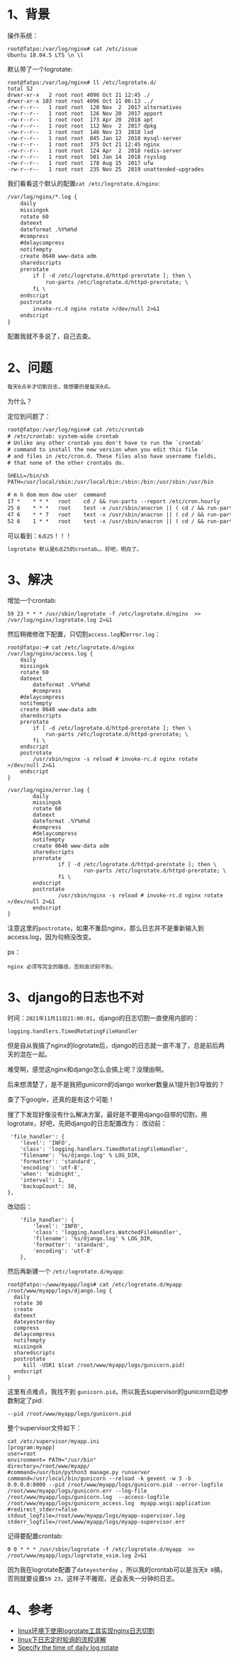 # 1、背景
操作系统：
```
root@fatpo:/var/log/nginx# cat /etc/issue
Ubuntu 18.04.5 LTS \n \l
```
默认带了一个logrotate:
```
root@fatpo:/var/log/nginx# ll /etc/logrotate.d/
total 52
drwxr-xr-x   2 root root 4096 Oct 21 12:45 ./
drwxr-xr-x 103 root root 4096 Oct 11 06:13 ../
-rw-r--r--   1 root root  120 Nov  2  2017 alternatives
-rw-r--r--   1 root root  126 Nov 20  2017 apport
-rw-r--r--   1 root root  173 Apr 20  2018 apt
-rw-r--r--   1 root root  112 Nov  2  2017 dpkg
-rw-r--r--   1 root root  146 Nov 23  2018 lxd
-rw-r--r--   1 root root  845 Jan 12  2018 mysql-server
-rw-r--r--   1 root root  375 Oct 21 12:45 nginx
-rw-r--r--   1 root root  124 Apr  2  2018 redis-server
-rw-r--r--   1 root root  501 Jan 14  2018 rsyslog
-rw-r--r--   1 root root  178 Aug 15  2017 ufw
-rw-r--r--   1 root root  235 Nov 25  2019 unattended-upgrades
```
我们看看这个默认的配置`cat /etc/logrotate.d/nginx`: 
```dtd
/var/log/nginx/*.log {
	daily
	missingok
	rotate 60
	dateext
    dateformat .%Y%m%d
    #compress
	#delaycompress
	notifempty
	create 0640 www-data adm
	sharedscripts
	prerotate
		if [ -d /etc/logrotate.d/httpd-prerotate ]; then \
			run-parts /etc/logrotate.d/httpd-prerotate; \
		fi \
	endscript
	postrotate
		invoke-rc.d nginx rotate >/dev/null 2>&1
	endscript
}
```
配置我就不多说了，自己去查。
# 2、问题
```dtd
每天6点半才切割日志，我想要的是每天0点。
```
为什么？

定位到问题了：
```dtd
root@fatpo:/var/log/nginx# cat /etc/crontab
# /etc/crontab: system-wide crontab
# Unlike any other crontab you don't have to run the `crontab'
# command to install the new version when you edit this file
# and files in /etc/cron.d. These files also have username fields,
# that none of the other crontabs do.

SHELL=/bin/sh
PATH=/usr/local/sbin:/usr/local/bin:/sbin:/bin:/usr/sbin:/usr/bin

# m h dom mon dow user	command
17 *	* * *	root    cd / && run-parts --report /etc/cron.hourly
25 6	* * *	root	test -x /usr/sbin/anacron || ( cd / && run-parts --report /etc/cron.daily )
47 6	* * 7	root	test -x /usr/sbin/anacron || ( cd / && run-parts --report /etc/cron.weekly )
52 6	1 * *	root	test -x /usr/sbin/anacron || ( cd / && run-parts --report /etc/cron.monthly )
```
可以看到：`6点25`！！！
```dtd
logrotate 默认是6点25的crontab。。好吧，明白了。
```


# 3、解决
增加一个crontab:
```
59 23 * * * /usr/sbin/logrotate -f /etc/logrotate.d/nginx  >> /var/log/nginx/logrotate.log 2>&1
```
然后稍微修改下配置，只切割`access.log`和`error.log`：
```
root@fatpo:~# cat /etc/logrotate.d/nginx
/var/log/nginx/access.log {
	daily
	missingok
	rotate 60
	dateext
        dateformat .%Y%m%d
        #compress
	#delaycompress
	notifempty
	create 0640 www-data adm
	sharedscripts
	prerotate
		if [ -d /etc/logrotate.d/httpd-prerotate ]; then \
			run-parts /etc/logrotate.d/httpd-prerotate; \
		fi \
	endscript
	postrotate
		/usr/sbin/nginx -s reload # invoke-rc.d nginx rotate >/dev/null 2>&1
	endscript
}

/var/log/nginx/error.log {
        daily
        missingok
        rotate 60
        dateext
        dateformat .%Y%m%d
        #compress
        #delaycompress
        notifempty
        create 0640 www-data adm
        sharedscripts
        prerotate
                if [ -d /etc/logrotate.d/httpd-prerotate ]; then \
                        run-parts /etc/logrotate.d/httpd-prerotate; \
                fi \
        endscript
        postrotate
                /usr/sbin/nginx -s reload # invoke-rc.d nginx rotate >/dev/null 2>&1
        endscript
}
```
注意这里的`postrotate`，如果不重启nginx，那么日志并不是重新输入到access.log，因为句柄没改变。

ps：
```
nginx 必须写完全的路径，否则会识别不到。
```

# 3、django的日志也不对
时间：`2021年11月11日21:00:01`，django的日志切割一直使用内部的：
```
logging.handlers.TimedRotatingFileHandler
```
但是自从我搞了nginx的logrotate后，django的日志就一直不准了，总是前后两天的混在一起。

难受啊，感觉这nginx和django怎么会搞上呢？没理由啊。

后来想清楚了，是不是我把gunicorn的django worker数量从1提升到3导致的？

查了下google，还真的是有这个可能！

搜了下发现好像没有什么解决方案，最好是不要用django自带的切割，用logrotate，好吧，先把django的日志配置改为：
改动前：
```
 'file_handler': {
    'level': 'INFO',
    'class': 'logging.handlers.TimedRotatingFileHandler',
    'filename': '%s/django.log' % LOG_DIR,
    'formatter': 'standard',
    'encoding': 'utf-8',
    'when': 'midnight',
    'interval': 1,
    'backupCount': 30,
}, 
```
改动后：
```
    'file_handler': {
        'level': 'INFO',
        'class': 'logging.handlers.WatchedFileHandler',
        'filename': '%s/django.log' % LOG_DIR,
        'formatter': 'standard',
        'encoding': 'utf-8'
    },  
```
然后再新建一个 `/etc/logrotate.d/myapp`:
```
root@fatpo:~/www/myapp/logs# cat /etc/logrotate.d/myapp
/root/www/myapp/logs/django.log {
  daily
  rotate 30
  create
  dateext
  dateyesterday
  compress
  delaycompress
  notifempty
  missingok
  sharedscripts
  postrotate
     kill -USR1 $(cat /root/www/myapp/logs/gunicorn.pid)
  endscript
}
```
这里有点难点，我找不到 `gunicorn.pid`，所以我去supervisor的gunicorn启动参数制定了pid: 
```
--pid /root/www/myapp/logs/gunicorn.pid
```
整个supervisor文件如下：
```
cat /etc/supervisor/myapp.ini
[program:myapp]
user=root
environment= PATH="/usr/bin"
directory=/root/www/myapp/
#command=/usr/bin/python3 manage.py runserver
command=/usr/local/bin/gunicorn --reload -k gevent -w 3 -b 0.0.0.0:8000 --pid /root/www/myapp/logs/gunicorn.pid --error-logfile /root/www/myapp/logs/gunicorn.err --log-file /root/www/myapp/logs/gunicorn.log  --access-logfile  /root/www/myapp/logs/gunicorn_access.log  myapp.wsgi:application
#redirect_stderr=false
stdout_logfile=/root/www/myapp/logs/myapp-supervisor.log
stderr_logfile=/root/www/myapp/logs/myapp-supervisor.err
```

记得要配置crontab:
```
0 0 * * * /usr/sbin/logrotate -f /etc/logrotate.d/myapp  >> /root/www/myapp/logs/logrotate_vsim.log 2>&1
```
因为我在logrotate配置了`dateyesterday` ，所以我的crontab可以是当天`0 0`搞，否则就要设置`59 23`，这样子不雅观，还会丢失一分钟的日志。

# 4、参考
* [linux环境下使用logrotate工具实现nginx日志切割](https://zhuanlan.zhihu.com/p/24880144)
* [linux下日志定时轮询的流程详解](https://cloud.tencent.com/developer/article/1720635)
* [Specify the time of daily log rotate](https://askubuntu.com/questions/24503/specify-the-time-of-daily-log-rotate)